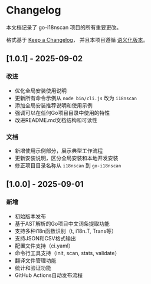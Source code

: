 # Changelog

本文档记录了 go-i18nscan 项目的所有重要更改。

格式基于 [Keep a Changelog](https://keepachangelog.com/zh-CN/1.0.0/)，
并且本项目遵循 [语义化版本](https://semver.org/lang/zh-CN/)。

## [1.0.1] - 2025-09-02

### 改进
- 优化全局安装使用说明
- 更新所有命令示例从 `node bin/cli.js` 改为 `i18nscan`
- 添加全局安装推荐说明和使用示例
- 强调可以在任何Go项目目录中使用的特性
- 改进README.md文档结构和可读性

### 文档
- 新增使用示例部分，展示典型工作流程
- 更新安装说明，区分全局安装和本地开发安装
- 修正项目目录名称从 `i18nscan` 到 `go-i18nscan`

## [1.0.0] - 2025-09-01

### 新增
- 初始版本发布
- 基于AST解析的Go项目中文词条提取功能
- 支持多种i18n函数识别（t, i18n.T, Trans等）
- 支持JSON和CSV格式输出
- 配置文件支持（ci.yaml）
- 命令行工具支持（init, scan, stats, validate）
- 翻译文件管理功能
- 统计和验证功能
- GitHub Actions自动发布流程